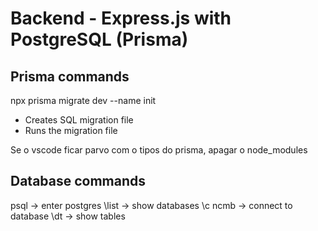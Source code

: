 # Backend - Express.js with PostgreSQL (Prisma)

## Prisma commands
npx prisma migrate dev --name init
- Creates SQL migration file
- Runs the migration file   

Se o vscode ficar parvo com o tipos do prisma, apagar o node_modules

## Database commands

psql -> enter postgres
\list -> show databases
\c ncmb -> connect to database
\dt -> show tables
